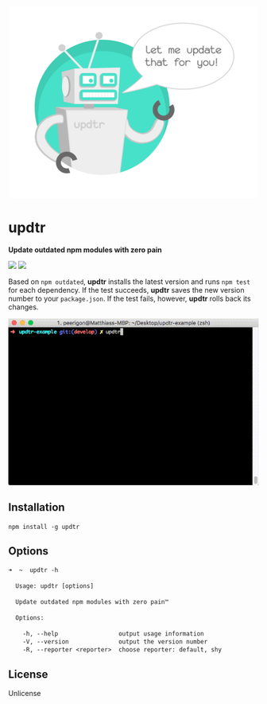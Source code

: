 ![updtr](assets/updtr.jpg)

# updtr

**Update outdated npm modules with zero pain**

![](https://img.shields.io/npm/v/updtr.svg)
![](https://img.shields.io/npm/dm/updtr.svg)

Based on `npm outdated`, **updtr** installs the latest version and runs `npm test` for each dependency. If the test succeeds, **updtr** saves the new version number to your `package.json`. If the test fails, however, **updtr** rolls back its changes.

![updtr](assets/updtr.gif)

## Installation

```
npm install -g updtr
```

## Options

```
➜  ~  updtr -h

  Usage: updtr [options]

  Update outdated npm modules with zero pain™

  Options:

    -h, --help                 output usage information
    -V, --version              output the version number
    -R, --reporter <reporter>  choose reporter: default, shy
```

## License

Unlicense
